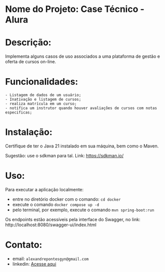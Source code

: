 # Nome do Projeto: Case Técnico - Alura

# Descrição:

Implementa alguns casos de uso associados a uma plataforma de gestão e oferta de cursos on-line.

# Funcionalidades:

    - Listagem de dados de um usuário;
    - Inativação e listagem de cursos;
    - realiza matrícula em um curso;
    - notifica um instrutor quando houver avaliações de cursos com notas especificas;

# Instalação:

Certifique de ter o Java 21 instalado em sua máquina, bem como o Maven.

Sugestão: use o sdkman para tal. Link: https://sdkman.io/

# Uso:

Para executar a aplicação localmente:

- entre no diretório docker com o comando: `cd docker`
- execute o comando `docker compose up -d`
- pelo terminal, por exemplo, execute o comando `mvn spring-boot:run`
    
Os endpoints estão acessíveis pela interface do Swagger, no link: http://localhost:8080/swagger-ui/index.html



# Contato:

- email: `alexandrepontesgyn@gmail.com`
- linkedin: [Acesse aqui](https://www.linkedin.com/in/ap-queiroz/)